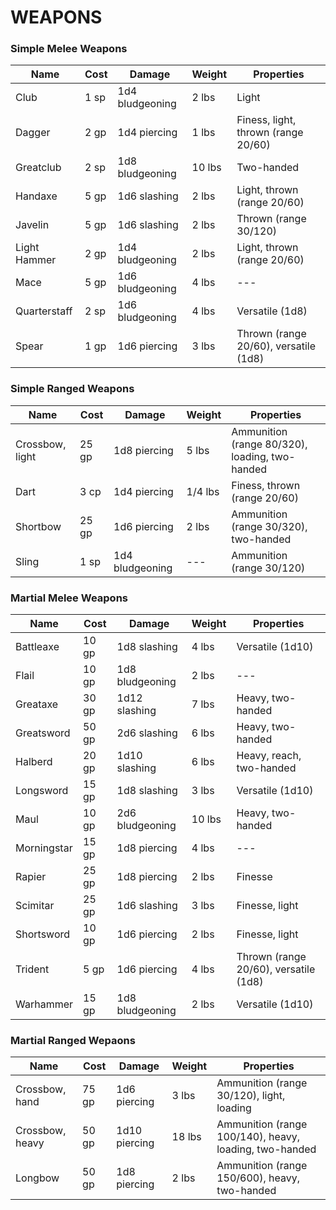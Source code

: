 # WEAPONS

### Simple Melee Weapons
| Name | Cost | Damage | Weight | Properties |
| --- | --- | --- | --- | --- |
| Club | 1 sp | 1d4 bludgeoning | 2 lbs | Light |
| Dagger | 2 gp | 1d4 piercing | 1 lbs | Finess, light, thrown (range 20/60) |
| Greatclub | 2 sp | 1d8 bludgeoning | 10 lbs | Two-handed |
| Handaxe | 5 gp | 1d6 slashing | 2 lbs | Light, thrown (range 20/60) |
| Javelin | 5 gp | 1d6 slashing | 2 lbs | Thrown (range 30/120) |
| Light Hammer | 2 gp | 1d4 bludgeoning | 2 lbs | Light, thrown (range 20/60) |
| Mace | 5 gp | 1d6 bludgeoning | 4 lbs | --- |
| Quarterstaff | 2 sp | 1d6 bludgeoning | 4 lbs | Versatile (1d8) |
| Spear | 1 gp | 1d6 piercing | 3 lbs | Thrown (range 20/60), versatile (1d8) |

### Simple Ranged Weapons
| Name | Cost | Damage | Weight | Properties |
| --- | --- | --- | --- | --- |
| Crossbow, light | 25 gp | 1d8 piercing | 5 lbs | Ammunition (range 80/320), loading, two-handed |
| Dart | 3 cp | 1d4 piercing | 1/4 lbs | Finess, thrown (range 20/60) |
| Shortbow | 25 gp | 1d6 piercing | 2 lbs | Ammunition (range 30/320), two-handed |
| Sling | 1 sp | 1d4 bludgeoning | --- | Ammunition (range 30/120) |

### Martial Melee Weapons
| Name | Cost | Damage | Weight | Properties |
| --- | --- | --- | --- | --- |
| Battleaxe | 10 gp | 1d8 slashing | 4 lbs | Versatile (1d10) |
| Flail | 10 gp | 1d8 bludgeoning | 2 lbs | --- |
| Greataxe | 30 gp | 1d12 slashing | 7 lbs | Heavy, two-handed |
| Greatsword | 50 gp | 2d6 slashing | 6 lbs | Heavy, two-handed |
| Halberd | 20 gp | 1d10 slashing | 6 lbs | Heavy, reach, two-handed |
| Longsword | 15 gp | 1d8 slashing | 3 lbs | Versatile (1d10) |
| Maul | 10 gp | 2d6 bludgeoning | 10 lbs | Heavy, two-handed |
| Morningstar | 15 gp | 1d8 piercing | 4 lbs | --- |
| Rapier | 25 gp | 1d8 piercing | 2 lbs | Finesse |
| Scimitar | 25 gp | 1d6  slashing | 3 lbs | Finesse, light |
| Shortsword | 10 gp | 1d6 piercing | 2 lbs | Finesse, light |
| Trident | 5 gp | 1d6 piercing | 4 lbs | Thrown (range 20/60), versatile (1d8) |
| Warhammer | 15 gp | 1d8 bludgeoning | 2 lbs | Versatile (1d10) |

### Martial Ranged Wepaons
| Name | Cost | Damage | Weight | Properties |
| --- | --- | --- | --- | --- |
| Crossbow, hand | 75 gp | 1d6 piercing | 3 lbs | Ammunition (range 30/120), light, loading |
| Crossbow, heavy | 50 gp | 1d10 piercing | 18 lbs | Ammunition (range 100/140), heavy, loading, two-handed |
| Longbow | 50 gp | 1d8 piercing | 2 lbs | Ammunition (range 150/600), heavy, two-handed |
